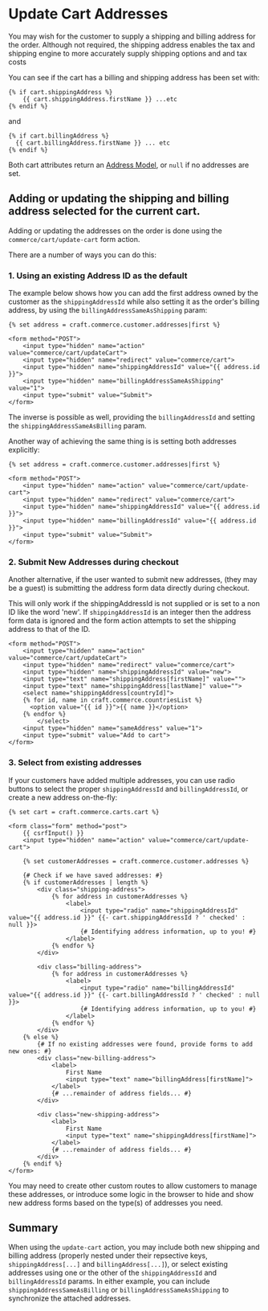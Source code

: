 # Update Cart Addresses

You may wish for the customer to supply a shipping and billing address for the order. Although not required, the shipping address enables the tax and shipping engine to more accurately supply shipping options and and tax costs

You can see if the cart has a billing and shipping address has been set with:

```twig
{% if cart.shippingAddress %}
	{{ cart.shippingAddress.firstName }} ...etc
{% endif %}
```
and
```twig
{% if cart.billingAddress %}
  {{ cart.billingAddress.firstName }} ... etc
{% endif %}
```

Both cart attributes return an [Address Model](address-model.md), or `null` if no addresses are set.


## Adding or updating the shipping and billing address selected for the current cart.

Adding or updating the addresses on the order is done using the `commerce/cart/update-cart` form action.

There are a number of ways you can do this:

### 1. Using an existing Address ID as the default

The example below shows how you can add the first address owned by the customer as the `shippingAddressId` while also setting it as the order's billing address, by using the `billingAddressSameAsShipping` param:

```twig
{% set address = craft.commerce.customer.addresses|first %}

<form method="POST">
    <input type="hidden" name="action" value="commerce/cart/updateCart">
    <input type="hidden" name="redirect" value="commerce/cart">
    <input type="hidden" name="shippingAddressId" value="{{ address.id }}">
    <input type="hidden" name="billingAddressSameAsShipping" value="1">
    <input type="submit" value="Submit">
</form>
```

The inverse is possible as well, providing the `billingAddressId` and setting the `shippingAddressSameAsBilling` param.

Another way of achieving the same thing is is setting both addresses explicitly:

```twig
{% set address = craft.commerce.customer.addresses|first %}

<form method="POST">
    <input type="hidden" name="action" value="commerce/cart/update-cart">
    <input type="hidden" name="redirect" value="commerce/cart">
    <input type="hidden" name="shippingAddressId" value="{{ address.id }}">
    <input type="hidden" name="billingAddressId" value="{{ address.id }}">
    <input type="submit" value="Submit">
</form>
```

### 2. Submit New Addresses during checkout

Another alternative, if the user wanted to submit new addresses, (they may be a guest) is submitting the address form data directly during checkout.

This will only work if the shippingAddressId is not supplied or is set to a non ID like the word 'new'.
If `shippingAddressId` is an integer then the address form data is ignored and the form action attempts to set the shipping address to that of the ID.

```twig
<form method="POST">
    <input type="hidden" name="action" value="commerce/cart/updateCart">
    <input type="hidden" name="redirect" value="commerce/cart">
    <input type="hidden" name="shippingAddressId" value="new">
    <input type="text" name="shippingAddress[firstName]" value="">
    <input type="text" name="shippingAddress[lastName]" value="">
    <select name="shippingAddress[countryId]">
    {% for id, name in craft.commerce.countriesList %}
      <option value="{{ id }}">{{ name }}</option>
    {% endfor %}
		</select>
  	<input type="hidden" name="sameAddress" value="1">
    <input type="submit" value="Add to cart">
</form>
```

### 3. Select from existing addresses

If your customers have added multiple addresses, you can use radio buttons to select the proper `shippingAddressId` and `billingAddressId`, or create a new address on-the-fly:

```twig
{% set cart = craft.commerce.carts.cart %}

<form class="form" method="post">
    {{ csrfInput() }}
    <input type="hidden" name="action" value="commerce/cart/update-cart">

    {% set customerAddresses = craft.commerce.customer.addresses %}

    {# Check if we have saved addresses: #}
    {% if customerAddresses | length %}
        <div class="shipping-address">
            {% for address in customerAddresses %}
                <label>
                    <input type="radio" name="shippingAddressId" value="{{ address.id }}" {{- cart.shippingAddressId ? ' checked' : null }}>
                    {# Identifying address information, up to you! #}
                </label>
            {% endfor %}
        </div>

        <div class="billing-address">
            {% for address in customerAddresses %}
                <label>
                    <input type="radio" name="billingAddressId" value="{{ address.id }}" {{- cart.billingAddressId ? ' checked' : null }}>
                    {# Identifying address information, up to you! #}
                </label>
            {% endfor %}
        </div>
    {% else %}
        {# If no existing addresses were found, provide forms to add new ones: #}
        <div class="new-billing-address">
            <label>
                First Name
                <input type="text" name="billingAddress[firstName]">
            </label>
            {# ...remainder of address fields... #}
        </div>

        <div class="new-shipping-address">
            <label>
                First Name
                <input type="text" name="shippingAddress[firstName]">
            </label>
            {# ...remainder of address fields... #}
        </div>
    {% endif %}
</form>
```

You may need to create other custom routes to allow customers to manage these addresses, or introduce some logic in the browser to hide and show new address forms based on the type(s) of addresses you need.

## Summary

When using the `update-cart` action, you may include both new shipping and billing address (properly nested under their repsective keys, `shippingAddress[...]` and `billingAddress[...]`), or select existing addresses using one or the other of the `shippingAddressId` and `billingAddressId` params. In either example, you can include `shippingAddressSameAsBilling` or `billingAddressSameAsShipping` to synchronize the attached addresses.
